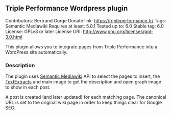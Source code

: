 
## Triple Performance Wordpress plugin
Contributors: Bertrand Gorge
Donate link: https://tripleperformance.fr/
Tags: Semantic Mediawiki
Requires at least: 5.0.1
Tested up to: 6.0
Stable tag: 6.0
License: GPLv3 or later
License URI: http://www.gnu.org/licenses/gpl-3.0.html

This plugin allows you to integrate pages from Triple Performance into a WordPress site automatically.


### Description
The plugin uses [Semantic Mediawiki](https://www.mediawiki.org/wiki/Extension:Semantic_MediaWiki) API to select the pages to insert, the [TextExtracts](https://www.mediawiki.org/wiki/Extension:TextExtracts) and main image to get the description and open graph image to show in each post.

A post is created (and later updated) for each matching page. The canonical URL is set to the original wiki page in order to keep things clear for Google SEO.
